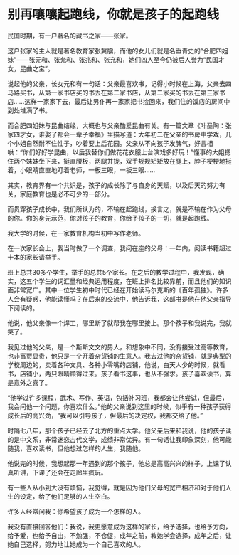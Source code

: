 # 别再嚷嚷起跑线，你就是孩子的起跑线

民国时期，有一户著名的藏书之家——张家。 

这户张家的主人就是著名教育家张冀牖，而他的女儿们就是名垂青史的“合肥四姐妹”——张元和、张允和、张兆和、张充和，她们四人至今仍被后人誉为“民国才女，昆曲之宝”。 

说起他的父亲，长女元和有一句话：父亲最喜欢书，记得小时候在上海，父亲去四马路买书，从第一家书店买的书丢在第二家书店，从第二家买的书丢在第三家书店……这样一家家下去，最后让男仆再一家家把书捡回来，我们住的饭店的房间中到处堆满了书。 

而合肥四姐妹与昆曲结缘，大概也与父亲酷爱昆曲有关。有一篇文章《叶圣陶：张家四才女，谁娶了都会一辈子幸福》里描写道：大年初二在父亲的书房中学戏，几个小姐自然耐不住性子，吵着要上后花园。父亲从不向孩子发脾气，好言相哄：“你们好好学昆曲，以后我替你们做花花衣服上台演戏多好玩！”懂事的大姐摁住两个妹妹坐下来，挺直腰板，两腿并拢，双手规规矩矩放在腿上，脖子梗梗地挺着，小眼睛直直地盯着老师，一板三眼，一板三眼…… 

其实，教育界有一个共识是，孩子的成长除了与自身的天赋，以及后天的努力有关，家庭教育也是必不可少的一部分。 

而贯穿孩子成长中，我们所认为的，不输在起跑线，换言之，就是不输在作为父母的你。你的身先示范，你对孩子的教育，你给予孩子的一切，就是起跑线。 

我大学的时候，在一家教育机构当初中写作老师。 

在一次家长会上，我当时做了一个调查，我问在座的父母：一年内，阅读书籍超过十本的家长请举手。 

班上总共30多个学生，举手的总共5个家长。在之后的教学过程中，我发现，确实，这五个学生的词汇量和经典运用程度，在班上排名比较靠前，而且他们的知识面非常宽广。其中一位学生初中时代已经在开始读马尔克斯的《百年孤独》。许多人会有疑惑，他能读懂吗？在后来的交流中，他告诉我，这部书是他在他父亲指导下阅读的。 

他说，他父亲像一个焊工，哪里断了就帮我在哪里接上。那个孩子和我说完，我就笑了。 

我见过他的父亲，是一个斯斯文文的男人，和想象中不同，没有接受过高等教育，也非富贾显贵，他只是一个开着杂货铺的生意人。我去过他的杂货铺，就是典型的学校周边的，卖着各种文具、各种小零嘴的店铺，他说，白天人少的时候，就看书，店铺小，两只眼睛顾得过来。孩子看书这事，也从不强求。孩子喜欢读书，算是意外之喜了。 

“他学过许多课程，武术、写作、英语，包括补习班，我都会让他尝试，但最后，我会问他一个问题，你喜欢什么。”他的父亲说到这里的时候，似乎有一种孩子获得成长后的高兴劲，“我可以引导孩子，但最后的决定权，我都交给了他。” 

时隔七八年，那个孩子已经去了北方的重点大学。他父亲后来和我说，他的孩子读的是中文系，非常迷恋古代文学，成绩非常优异。有一句话让我印象深刻，他可能随我，喜欢读书，但他想过怎样的人生，我随他。 

他说完的时候，我想起那一年遇到的那个孩子，他总是高高兴兴的样子，上课了认真听讲，下课了还会在走廊里疯玩。 

有一些人从小到大没有烦恼，我觉得，就是因为他们父母的宽严相济和对于他们人生的设定，给了他们足够的人生空白。 

许多人经常问我：你希望孩子成为一个怎样的人。 

我没有直接回答他们：我说，我更愿意成为这样的家长，给予选择，也给予方向，给予爱，也给予自由，不勉强，不仓促，成年之前，教她学会选择，成年之后，让她自己选择，努力地让她成为一个自己喜欢的人。